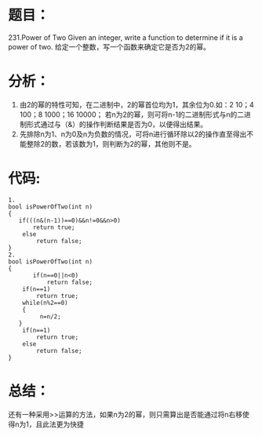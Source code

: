 # 题目：
231.Power of Two
Given an integer, write a function to determine if it is a power of two. 
给定一个整数，写一个函数来确定它是否为2的幂。
# 分析：
1. 由2的幂的特性可知，在二进制中，2的幂首位均为1，其余位为0.如：2 10；4 100；8 1000；16 10000； 若n为2的幂，则可将n-1的二进制形式与n的二进制形式通过与（&）的操作判断结果是否为0，以便得出结果。
2. 先排除n为1、n为0及n为负数的情况，可将n进行循环除以2的操作直至得出不能整除2的数，若该数为1，则判断为2的幂，其他则不是。
# 代码:

```
1.
bool isPowerOfTwo(int n) 
{   
   if(((n&(n-1))==0)&&n!=0&&n>0)
       return true;
    else 
        return false;
}
2.
bool isPowerOfTwo(int n)
{
       if(n==0||n<0)
           return false;
    if(n==1)
        return true;
    while(n%2==0)
    {
         n=n/2;
   }
    if(n==1)
        return true;
    else
        return false;
}
```
# 总结：
还有一种采用>>运算的方法，如果n为2的幂，则只需算出是否能通过将n右移使得n为1，且此法更为快捷


